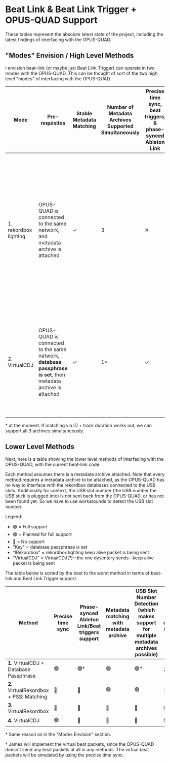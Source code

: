 # Beat Link & Beat Link Trigger + OPUS-QUAD Support

These tables represent the absolute latest state of the project, including the latest findings of interfacing with the OPUS-QUAD.

## "Modes" Envision / High Level Methods

I envision beat-link (or maybe just Beat Link Trigger) can operate in two modes with the OPUS-QUAD. This can be thought of sort of the two high level "modes" of interfacing with the OPUS-QUAD.

| Mode                  | Pre-requisites                                                                                                | Stable Metadata Matching | Number of Metadata Archives Supported Simultaneously | Precise time sync, beat triggers, & phase-synced Ableton Link | Notes                                                                                                                                                                                                                                  |
| --------------------- | ------------------------------------------------------------------------------------------------------------- | ------------------------ | ---------------------------------------------------- | ------------------------------------------------------------- | -------------------------------------------------------------------------------------------------------------------------------------------------------------------------------------------------------------------------------------- |
| 1. rekordbox lighting | OPUS-QUAD is connected to the same network, and metadata archive is attached                                  | ✓                        | 3                                                    | ✕                                                             | Most stable mode at the moment, phrase triggers work well in my experience, and timecode interpolation is okay-ish. However note, beat triggers nor Ableton Link phase-syncing is not supported, since beat packets are not sent back. |
| 2. VirtualCDJ         | OPUS-QUAD is connected to the same network, **database passphrase is set**, then metadata archive is attached | ✓                        | 1\*                                                  | ✓                                                             | Newest mode due to the recent findings of absolute position packets being sent back, by sending VirtualCDJ keep alive packets. However, this needs work.                                                                               |

\* at the moment. If matching via ID + track duration works out, we can support all 3 archives simultaneously.

## Lower Level Methods

Next, here is a table showing the lower level methods of interfacing with the OPUS-QUAD, with the current beat-link code.

Each method assumes there is a metadata archive attached. Note that every method requires a metadata archive to be attached, as the OPUS-QUAD has no way to interface with the rekordbox databases connected to the USB slots. Additionally for context, the USB slot number (the USB number the USB stick is plugged into) is not sent back from the OPUS-QUAD, or has not been found yet. So we have to use workarounds to detect the USB slot number.

Legend:

- 🟢 = Full support
- 🟣 = Planned for full support
- 🔴 = No support
- "Key" = database passphrase is set
- "lRekordbox" = rekordbox lighting keep alive packet is being sent
- "VirtualCDJ" = VirtualCDJ(?)--the one dysentery sends--keep alive packet is being sent

The table below is sorted by the best to the worst method in terms of beat-link and Beat Link Trigger support.

| Method                                  | Precise time sync | Phase-synced Ableton Link/Beat triggers support | Metadata matching with metadata archive | USB Slot Number Detection (which makes support for multiple metadata archives possible) | Mode this method is used in |
| --------------------------------------- | ----------------- | ----------------------------------------------- | --------------------------------------- | --------------------------------------------------------------------------------------- | --------------------------- |
| **1.** VirtualCDJ + Database Passphrase | 🟢                | 🟣†                                             | 🟢                                      | 🟣\*                                                                                    | 2.                          |
| **2.** VirtualRekordbox + PSSI Matching | 🔴                | 🔴                                              | 🟢                                      | 🟢                                                                                      | 1.                          |
| **3.** VirtualRekordbox                 | 🔴                | 🔴                                              | 🔴                                      | 🔴                                                                                      | None                        |
| **4.** VirtualCDJ                       | 🟢                | 🔴                                              | 🔴                                      | 🔴                                                                                      | None                        |

\* Same reason as in the "Modes Envision" section.

† James will implement the virtual beat packets, since the OPUS-QUAD doesn't send any beat packets at all in any methods. The virtual beat packets will be simulated by using the precise time sync.
